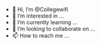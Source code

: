 - 👋 Hi, I’m @Collegewifi
- 👀 I’m interested in ...
- 🌱 I’m currently learning ...
- 💞️ I’m looking to collaborate on ...
- 📫 How to reach me ...

<!---
Collegewifi/Collegewifi is a ✨ special ✨ repository because its `README.md` (this file) appears on your GitHub profile.
You can click the Preview link to take a look at your changes.
--->
